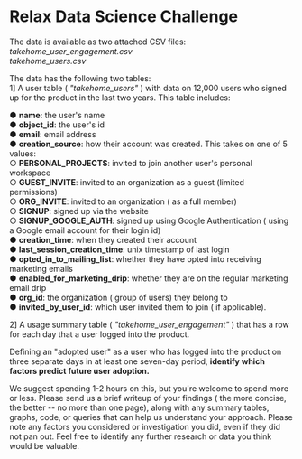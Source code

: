 # Relax Data Science Challenge
The data is available as two attached CSV files:   
*takehome_user_engagement.csv*  
*takehome_users.csv*

The data has the following two tables:   
1] A user table ( *"takehome_users"* ) with data on 12,000 users who signed up for the product in the last two years.  This table includes:   

● __name__: the user's name   
● __object_id__: the user's id   
● __email__: email address   
● __creation_source__: how their account was created. This takes on one of 5 values:   
○ __PERSONAL_PROJECTS__: invited to join another user's personal workspace   
○ __GUEST_INVITE__: invited to an organization as a guest (limited permissions)   
○ __ORG_INVITE__: invited to an organization ( as a full member)   
○ __SIGNUP__: signed up via the website   
○ __SIGNUP_GOOGLE_AUTH__: signed up using Google Authentication ( using a Google email account for their login id)   
● __creation_time__: when they created their account   
● __last_session_creation_time__: unix timestamp of last login   
● __opted_in_to_mailing_list__: whether they have opted into receiving marketing emails   
● __enabled_for_marketing_drip__: whether they are on the regular marketing email drip   
● __org_id__: the organization ( group of users) they belong to   
● __invited_by_user_id__: which user invited them to join ( if applicable).   

2] A usage summary table ( *"takehome_user_engagement"* ) that has a row for each day that a user logged into the product. 

Defining an "adopted user" as a user who has logged into the product on three separate days in at least one seven-day period, **identify which factors predict future user adoption.** 
 
We suggest spending 1-2 hours on this, but you're welcome to spend more or less. Please send us a brief writeup of your findings ( the more concise, the better -- no more than one page), along with any summary tables, graphs, code, or queries that can help us understand your approach. Please note any factors you considered or investigation you did, even if they did not pan out. Feel free to identify any further research or data you think would be valuable. 

